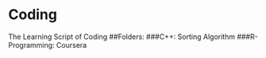 # Coding
The Learning Script of Coding
##Folders:
###C++: Sorting Algorithm
###R-Programming: Coursera
